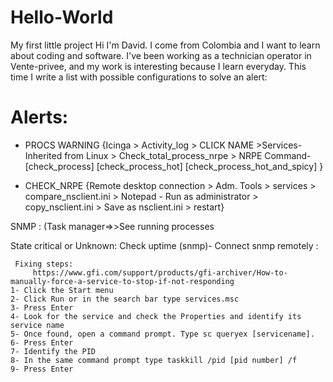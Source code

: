 # Hello-World
My first little project
Hi I'm David. I come from Colombia and I want to learn about coding and software. I've been working as a technician operator in Vente-privee, and my work is interesting because I learn everyday. This time I write a list with possible configurations to solve an alert:

# Alerts:
- PROCS WARNING {Icinga > Activity_log > CLICK NAME >Services-Inherited from Linux > Check_total_process_nrpe > NRPE Command- [check_process]                                                                                                                    [check_process_hot]                                                                                                                            [check_process_hot_and_spicy] }

- CHECK_NRPE {Remote desktop connection > Adm. Tools > services > compare_nsclient.ini  > Notepad - Run as administrator > copy_nsclient.ini > Save as nsclient.ini > restart}

SNMP : (Task manager=>>See running processes

State critical or Unknown: Check uptime (snmp)- Connect snmp remotely :

     Fixing steps:
         https://www.gfi.com/support/products/gfi-archiver/How-to-manually-force-a-service-to-stop-if-not-responding
    1- Click the Start menu
    2- Click Run or in the search bar type services.msc
    3- Press Enter
    4- Look for the service and check the Properties and identify its service name
    5- Once found, open a command prompt. Type sc queryex [servicename].
    6- Press Enter
    7- Identify the PID
    8- In the same command prompt type taskkill /pid [pid number] /f
    9- Press Enter
    
    
   

                                                                                                                                                  
